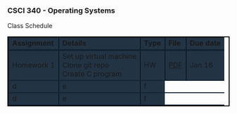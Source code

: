 <style>
table {
  border: 2px solid #000;
}
tr {
    border-bottom: 2px solid #123;
    background: #234
}
tr:first-child {
    border-bottom: 4px solid #123;
    font-weight:bold;
}
td {
  border-left: 1px solid #000;
}

</style>

### CSCI 340 - Operating Systems

Class Schedule


<table>
  <tr>
    <td>Assignment</td>
    <td>Details</td>
    <td>Type</td>
    <td>File</td>
    <td>Due date</td>
  </tr>
  <tr>
    <td>Homework 1</td>
    <td>Set up virtual machine<br/>Clone git repo<br/>Create C program</td>
    <td>HW</td>
    <td><a href="./Homework/Homework-1.pdf">PDF</a></td>
    <td>Jan 16</td>
  </tr>
  <tr>
    <td>d</td>
    <td>e</td>
    <td>f</td>
  </tr>
  <tr>
    <td>d</td>
    <td>e</td>
    <td>f</td>
  </tr>
</table>

